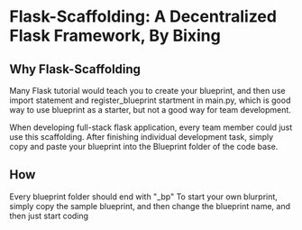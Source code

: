 # Flask-Scaffolding: A Decentralized Flask Framework, By Bixing

## Why Flask-Scaffolding
Many Flask tutorial would teach you to create your blueprint, and then use import statement and register_blueprint startment in main.py, which is good way to use blueprint as a starter, but not a good way for team development.

When developing full-stack flask application, every team member could just use this scaffolding. After finishing individual development task, simply copy and paste your blueprint into the Blueprint folder of the code base.

## How
Every blueprint folder should end with "_bp"
To start your own blurprint, simply copy the sample blueprint, and then change the blueprint name, and then just start coding
